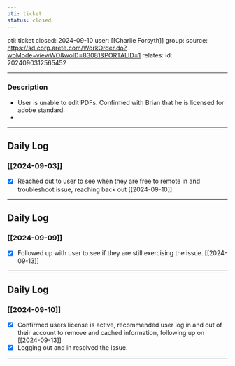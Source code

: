 ```yaml
---
pti: ticket
status: closed
---
```

pti: ticket 
closed: 2024-09-10
user: [[Charlie Forsyth]]
group: 
source: https://sd.corp.arete.com/WorkOrder.do?woMode=viewWO&woID=83081&PORTALID=1
relates: 
id: 2024090312565452

---
### Description
- User is unable to edit PDFs. Confirmed with Brian that he is licensed for adobe standard. 
-

---
## Daily Log
### [[2024-09-03]]
- [x] Reached out to user to see when they are free to remote in and troubleshoot issue, reaching back out [[2024-09-10]]
---
## Daily Log
### [[2024-09-09]]
- [x] Followed up with user to see if they are still exercising the issue. [[2024-09-13]]
---
## Daily Log
### [[2024-09-10]]
- [x] Confirmed users license is active, recommended user log in and out of their account to remove and cached information, following up on [[2024-09-13]]
- [x] Logging out and in resolved the issue.
---














